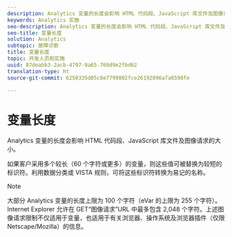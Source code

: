 ```yaml
---
description: Analytics 变量的长度会影响 HTML 代码段、JavaScript 库文件及图像请求的大小。
keywords: Analytics 实施
seo-description: Analytics 变量的长度会影响 HTML 代码段、JavaScript 库文件及图像请求的大小。
seo-title: 变量长度
solution: Analytics
subtopic: 故障诊断
title: 变量长度
topic: 开发人员和实施
uuid: 87deabb3-2acb-4797-9a65-769d9e2fbd62
translation-type: ht
source-git-commit: 6250335d05c8e7799802fce26192896a7a6598fe

---
```



# 变量长度

Analytics 变量的长度会影响 HTML 代码段、JavaScript 库文件及图像请求的大小。

如果客户采用多个较长（60 个字符或更多）的变量，则这些值可被替换为较短的标识符。利用数据分类或 VISTA 规则，可将这些标识符转换为易记的名称。

>[!NOTE]
>
>大部分 Analytics 变量的长度上限为 100 个字符（eVar 的上限为 255 个字符）。Internet Explorer 允许在 GET“图像请求”URL 中最多包含 2,048 个字符。上述图像请求限制不仅适用于变量，也适用于有关浏览器、操作系统及浏览器插件（仅限 Netscape/Mozilla）的信息。

